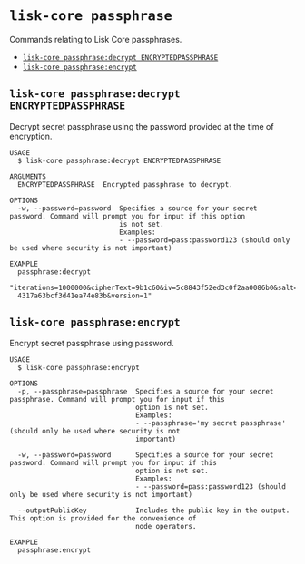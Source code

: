 # `lisk-core passphrase`

Commands relating to Lisk Core passphrases.

- [`lisk-core passphrase:decrypt ENCRYPTEDPASSPHRASE`](#lisk-core-passphrasedecrypt-encryptedpassphrase)
- [`lisk-core passphrase:encrypt`](#lisk-core-passphraseencrypt)

## `lisk-core passphrase:decrypt ENCRYPTEDPASSPHRASE`

Decrypt secret passphrase using the password provided at the time of encryption.

```
USAGE
  $ lisk-core passphrase:decrypt ENCRYPTEDPASSPHRASE

ARGUMENTS
  ENCRYPTEDPASSPHRASE  Encrypted passphrase to decrypt.

OPTIONS
  -w, --password=password  Specifies a source for your secret password. Command will prompt you for input if this option
                           is not set.
                           Examples:
                           - --password=pass:password123 (should only be used where security is not important)

EXAMPLE
  passphrase:decrypt
  "iterations=1000000&cipherText=9b1c60&iv=5c8843f52ed3c0f2aa0086b0&salt=2240b7f1aa9c899894e528cf5b600e9c&tag=23c0111213
  4317a63bcf3d41ea74e83b&version=1"
```

## `lisk-core passphrase:encrypt`

Encrypt secret passphrase using password.

```
USAGE
  $ lisk-core passphrase:encrypt

OPTIONS
  -p, --passphrase=passphrase  Specifies a source for your secret passphrase. Command will prompt you for input if this
                               option is not set.
                               Examples:
                               - --passphrase='my secret passphrase' (should only be used where security is not
                               important)

  -w, --password=password      Specifies a source for your secret password. Command will prompt you for input if this
                               option is not set.
                               Examples:
                               - --password=pass:password123 (should only be used where security is not important)

  --outputPublicKey            Includes the public key in the output. This option is provided for the convenience of
                               node operators.

EXAMPLE
  passphrase:encrypt
```
